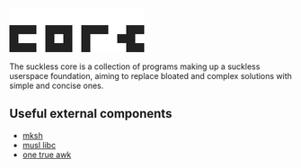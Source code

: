 ![core](core.svg)

The suckless core is a collection of programs making up a suckless userspace
foundation, aiming to replace bloated and complex solutions with simple and
concise ones.

Useful external components
--------------------------
* [mksh](https://www.mirbsd.org/mksh.htm)
* [musl libc](https://musl.libc.org/)
* [one true awk](http://www.cs.princeton.edu/~bwk/btl.mirror/)
